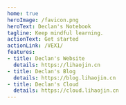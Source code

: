 ```yaml
---
home: true
heroImage: /favicon.png
heroText: Declan's Notebook
tagline: Keep mindful learning.
actionText: Get started
actionLink: /VEX1/
features:
- title: Declan's Website
  details: https://lihaojin.cn
- title: Declan's Blog
  details: https://blog.lihaojin.cn
- title: Declan's Cloud
  details: https://cloud.lihaojin.cn
---
```

